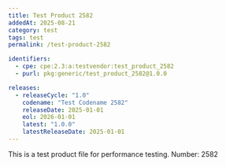 ```yaml
---
title: Test Product 2582
addedAt: 2025-08-21
category: test
tags: test
permalink: /test-product-2582

identifiers:
  - cpe: cpe:2.3:a:testvendor:test_product_2582
  - purl: pkg:generic/test_product_2582@1.0.0

releases:
  - releaseCycle: "1.0"
    codename: "Test Codename 2582"
    releaseDate: 2025-01-01
    eol: 2026-01-01
    latest: "1.0.0"
    latestReleaseDate: 2025-01-01
---
```


This is a test product file for performance testing. Number: 2582
